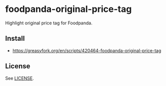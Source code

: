 # foodpanda-original-price-tag

Highlight original price tag for Foodpanda.

## Install

* https://greasyfork.org/en/scripts/420464-foodpanda-original-price-tag

## License

See [LICENSE](LICENSE).
